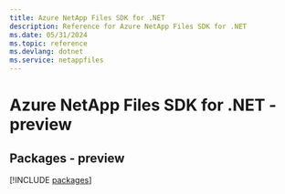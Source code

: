 ```yaml
---
title: Azure NetApp Files SDK for .NET
description: Reference for Azure NetApp Files SDK for .NET
ms.date: 05/31/2024
ms.topic: reference
ms.devlang: dotnet
ms.service: netappfiles
---
```

# Azure NetApp Files SDK for .NET - preview
## Packages - preview
[!INCLUDE [packages](netapp-files-index.md)]